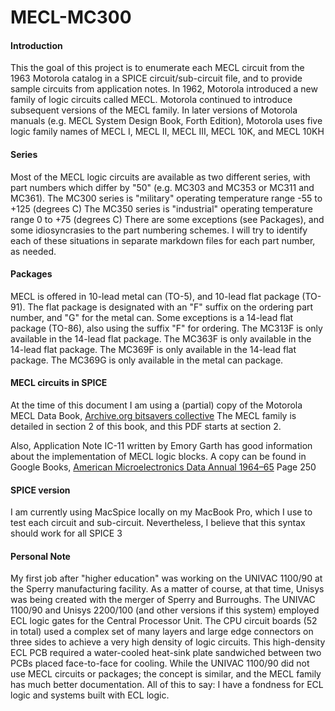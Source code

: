 # MECL-MC300

#### Introduction

This the goal of this project is to enumerate each MECL circuit from the 1963 Motorola catalog in a SPICE circuit/sub-circuit file, and to provide sample circuits from application notes.
In 1962, Motorola introduced a new family of logic circuits called MECL. Motorola continued to introduce subsequent versions of the MECL family.
In later versions of Motorola manuals (e.g. MECL System Design Book, Forth Edition), Motorola uses five logic family names of MECL I, MECL II, MECL III, MECL 10K, and MECL 10KH

#### Series

Most of the MECL logic circuits are available as two different series, with part numbers which differ by "50" (e.g. MC303 and MC353 or MC311 and MC361).
The MC300 series is "military" operating temperature range -55 to +125 (degrees C)
The MC350 series is "industrial" operating temperature range 0 to +75 (degrees C)
There are some exceptions (see Packages), and some idiosyncrasies to the part numbering schemes. I will try to identify each of these situations in separate markdown files for each part number, as needed.

#### Packages

MECL is offered in 10-lead metal can (TO-5), and 10-lead flat package (TO-91).
The flat package is designated with an "F" suffix on the ordering part number, and "G" for the metal can.
Some exceptions is a 14-lead flat package (TO-86), also using the suffix "F" for ordering.
The MC313F is only available in the 14-lead flat package.
The MC363F is only available in the 14-lead flat package.
The MC369F is only available in the 14-lead flat package.
The MC369G is only available in the metal can package.

#### MECL circuits in SPICE

At the time of this document I am using a (partial) copy of the Motorola MECL Data Book, [Archive.org bitsavers collective](https://ia801902.us.archive.org/25/items/bitsavers_motoroladactronics02MECL_15757786/02_MECL.pdf)
The MECL family is detailed in section 2 of this book, and this PDF starts at section 2.

Also, Application Note IC-11 written by Emory Garth has good information about the implementation of MECL logic blocks. A copy can be found in Google Books, [American Microelectronics Data Annual 1964–65](https://books.google.com/books?id=tdCjBQAAQBAJ&lpg=PA250&ots=P0it3LPHe_&dq=emory%20garth%20motorola&pg=PA250#v=onepage&q=emory%20garth%20motorola&f=false)
Page 250

#### SPICE version

I am currently using MacSpice locally on my MacBook Pro, which I use to test each circuit and sub-circuit.
Nevertheless, I believe that this syntax should work for all SPICE 3

#### Personal Note

My first job after "higher education" was working on the UNIVAC 1100/90 at the Sperry manufacturing facility. As a matter of course, at that time, Unisys was being created with the merger of Sperry and Burroughs.
The UNIVAC 1100/90 and Unisys 2200/100 (and other versions if this system) employed ECL logic gates for the Central Processor Unit.
The CPU circuit boards (52 in total) used a complex set of many layers and large edge connectors on three sides to achieve a very high density of logic circuits.
This high-density ECL PCB required a water-cooled heat-sink plate sandwiched between two PCBs placed face-to-face for cooling.
While the UNIVAC 1100/90 did not use MECL circuits or packages; the concept is similar, and the MECL family has much better documentation.
All of this to say: I have a fondness for ECL logic and systems built with ECL logic.

